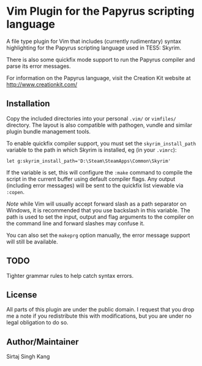 Vim Plugin for the Papyrus scripting language
=============================================

A file type plugin for Vim that includes (currently rudimentary) syntax
highlighting for the Papyrus scripting language used in TES5: Skyrim.

There is also some quickfix mode support to run the Papyrus compiler and parse
its error messages.

For information on the Papyrus language, visit the Creation Kit website at
http://www.creationkit.com/

Installation
------------

Copy the included directories into your personal `.vim/` or `vimfiles/`
directory. The layout is also compatible with pathogen, vundle and similar
plugin bundle management tools.

To enable quickfix compiler support, you must set the `skyrim_install_path`
variable to the path in which Skyrim is installed, eg (in your `.vimrc`):

    let g:skyrim_install_path='D:\Steam\SteamApps\Common\Skyrim'

If the variable is set, this will configure the `:make` command to compile the
script in the current buffer using default compiler flags. Any output
(including error messages) will be sent to the quickfix list viewable via
`:copen`.

*Note* while Vim will usually accept forward slash as a path separator on
Windows, it is recommended that you use backslash in this variable. The path is
used to set the input, output and flag arguments to the compiler on the command
line and forward slashes may confuse it.

You can also set the `makeprg` option manually, the error message support will
still be available.

TODO
----

Tighter grammar rules to help catch syntax errors.


License
-------

All parts of this plugin are under the public domain. I request that you drop
me a note if you redistribute this with modifications, but you are under no
legal obligation to do so.


Author/Maintainer
-----------------

Sirtaj Singh Kang
